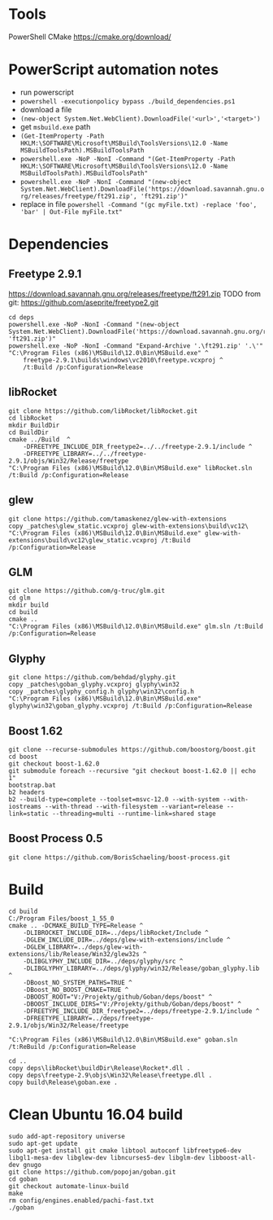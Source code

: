 # Tools

PowerShell
CMake https://cmake.org/download/

# PowerScript automation notes

* run powerscript
* `powershell -executionpolicy bypass ./build_dependencies.ps1`
* download a file
* `(new-object System.Net.WebClient).DownloadFile('<url>','<target>')`
* get `msbuild.exe` path
* `(Get-ItemProperty -Path HKLM:\SOFTWARE\Microsoft\MSBuild\ToolsVersions\12.0 -Name MSBuildToolsPath).MSBuildToolsPath`
* `powershell.exe -NoP -NonI -Command "(Get-ItemProperty -Path HKLM:\SOFTWARE\Microsoft\MSBuild\ToolsVersions\12.0 -Name MSBuildToolsPath).MSBuildToolsPath"`
* `powershell.exe -NoP -NonI -Command "(new-object System.Net.WebClient).DownloadFile('https://download.savannah.gnu.org/releases/freetype/ft291.zip', 'ft291.zip')"`
* replace in file `powershell -Command "(gc myFile.txt) -replace 'foo', 'bar' | Out-File myFile.txt"`

# Dependencies
 
## Freetype 2.9.1

https://download.savannah.gnu.org/releases/freetype/ft291.zip
TODO from git: https://github.com/aseprite/freetype2.git

```
cd deps
powershell.exe -NoP -NonI -Command "(new-object System.Net.WebClient).DownloadFile('https://download.savannah.gnu.org/releases/freetype/ft291.zip', 'ft291.zip')"
powershell.exe -NoP -NonI -Command "Expand-Archive '.\ft291.zip' '.\'"
"C:\Program Files (x86)\MSBuild\12.0\Bin\MSBuild.exe" ^
	freetype-2.9.1\builds\windows\vc2010\freetype.vcxproj ^
	/t:Build /p:Configuration=Release
```

## libRocket

```
git clone https://github.com/libRocket/libRocket.git
cd libRocket
mkdir BuildDir
cd BuildDir
cmake ../Build  ^
	-DFREETYPE_INCLUDE_DIR_freetype2=../../freetype-2.9.1/include ^
	-DFREETYPE_LIBRARY=../../freetype-2.9.1/objs/Win32/Release/freetype
"C:\Program Files (x86)\MSBuild\12.0\Bin\MSBuild.exe" libRocket.sln /t:Build /p:Configuration=Release
```

## glew

```
git clone https://github.com/tamaskenez/glew-with-extensions
copy _patches\glew_static.vcxproj glew-with-extensions\build\vc12\
"C:\Program Files (x86)\MSBuild\12.0\Bin\MSBuild.exe" glew-with-extensions\build\vc12\glew_static.vcxproj /t:Build /p:Configuration=Release
```

## GLM

```
git clone https://github.com/g-truc/glm.git 
cd glm
mkdir build
cd build
cmake ..
"C:\Program Files (x86)\MSBuild\12.0\Bin\MSBuild.exe" glm.sln /t:Build /p:Configuration=Release
```

## Glyphy

```
git clone https://github.com/behdad/glyphy.git 
copy _patches\goban_glyphy.vcxproj glyphy\win32
copy _patches\glyphy_config.h glyphy\win32\config.h
"C:\Program Files (x86)\MSBuild\12.0\Bin\MSBuild.exe" glyphy\win32\goban_glyphy.vcxproj /t:Build /p:Configuration=Release
```

## Boost 1.62

```
git clone --recurse-submodules https://github.com/boostorg/boost.git
cd boost
git checkout boost-1.62.0
git submodule foreach --recursive "git checkout boost-1.62.0 || echo 1"
bootstrap.bat
b2 headers
b2 --build-type=complete --toolset=msvc-12.0 --with-system --with-iostreams --with-thread --with-filesystem --variant=release --link=static --threading=multi --runtime-link=shared stage
```

## Boost Process 0.5

```
git clone https://github.com/BorisSchaeling/boost-process.git
```

# Build
```
cd build
C:/Program Files/boost_1_55_0
cmake .. -DCMAKE_BUILD_TYPE=Release ^
	-DLIBROCKET_INCLUDE_DIR=../deps/libRocket/Include ^
	-DGLEW_INCLUDE_DIR=../deps/glew-with-extensions/include ^
	-DGLEW_LIBRARY=../deps/glew-with-extensions/lib/Release/Win32/glew32s ^
	-DLIBGLYPHY_INCLUDE_DIR=../deps/glyphy/src ^
	-DLIBGLYPHY_LIBRARY=../deps/glyphy/win32/Release/goban_glyphy.lib ^
	-DBoost_NO_SYSTEM_PATHS=TRUE ^
	-DBoost_NO_BOOST_CMAKE=TRUE ^
	-DBOOST_ROOT="V:/Projekty/github/Goban/deps/boost" ^
	-DBOOST_INCLUDE_DIRS="V:/Projekty/github/Goban/deps/boost" ^
	-DFREETYPE_INCLUDE_DIR_freetype2=../deps/freetype-2.9.1/include ^
	-DFREETYPE_LIBRARY=../deps/freetype-2.9.1/objs/Win32/Release/freetype

"C:\Program Files (x86)\MSBuild\12.0\Bin\MSBuild.exe" goban.sln /t:ReBuild /p:Configuration=Release

cd ..
copy deps\libRocket\buildDir\Release\Rocket*.dll .
copy deps\freetype-2.9\objs\Win32\Release\freetype.dll .
copy build\Release\goban.exe .
```

# Clean Ubuntu 16.04 build
```
sudo add-apt-repository universe
sudo apt-get update
sudo apt-get install git cmake libtool autoconf libfreetype6-dev libgl1-mesa-dev libglew-dev libncurses5-dev libglm-dev libboost-all-dev gnugo
git clone https://github.com/popojan/goban.git
cd goban
git checkout automate-linux-build
make
rm config/engines.enabled/pachi-fast.txt
./goban
```
